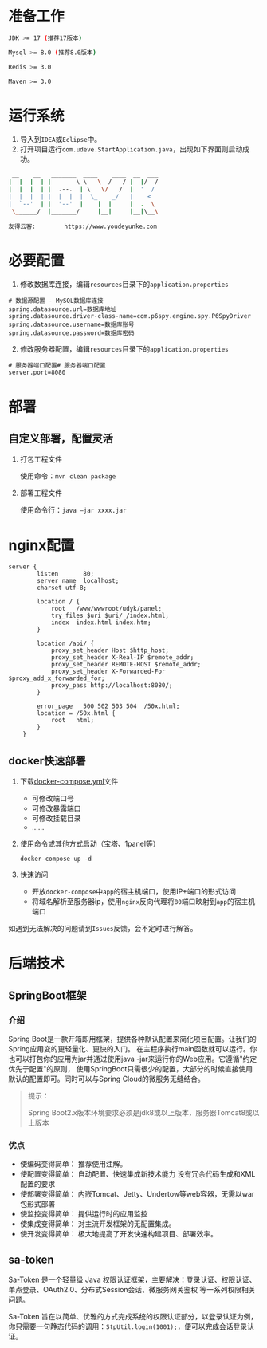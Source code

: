# 准备工作


~~~bash
JDK >= 17 (推荐17版本)

Mysql >= 8.0 (推荐8.0版本)

Redis >= 3.0

Maven >= 3.0
~~~

# 运行系统

1. 导入到`IDEA`或`Eclipse`中。
2. 打开项目运行`com.udeve.StartApplication.java`，出现如下界面则启动成功。

~~~bash
 __    __   _______  ____    ____  __  ___
|  |  |  | |       \ \   \  /   / |  |/  /
|  |  |  | |  .--.  | \   \/   /  |  '  /
|  |  |  | |  |  |  |  \_    _/   |    <
|  `--'  | |  '--'  |    |  |     |  .  \
 \______/  |_______/     |__|     |__|\__\
 
友得云客:        https://www.youdeyunke.com
~~~


# 必要配置

1. 修改数据库连接，编辑`resources`目录下的`application.properties`

~~~properties
# 数据源配置 - MySQL数据库连接
spring.datasource.url=数据库地址
spring.datasource.driver-class-name=com.p6spy.engine.spy.P6SpyDriver
spring.datasource.username=数据库账号
spring.datasource.password=数据库密码
~~~

2. 修改服务器配置，编辑`resources`目录下的`application.properties`

~~~properties
# 服务器端口配置# 服务器端口配置
server.port=8080
~~~


# 部署

## 自定义部署，配置灵活

1. 打包工程文件


    使用命令：`mvn clean package`


2. 部署工程文件


    使用命令行：`java –jar xxxx.jar`

# nginx配置

~~~
server {
        listen       80;
        server_name  localhost;
		charset utf-8;

		location / {
            root   /www/wwwroot/udyk/panel;
			try_files $uri $uri/ /index.html;
            index  index.html index.htm;
        }
		
		location /api/ {
			proxy_set_header Host $http_host;
			proxy_set_header X-Real-IP $remote_addr;
			proxy_set_header REMOTE-HOST $remote_addr;
			proxy_set_header X-Forwarded-For $proxy_add_x_forwarded_for;
			proxy_pass http://localhost:8080/;
		}

        error_page   500 502 503 504  /50x.html;
        location = /50x.html {
            root   html;
        }
    }
~~~

## docker快速部署

1. 下载[docker-compose.yml](https://tcdn.udeve.net/install-ce-1.0.0/docker-compose.yml)文件

    - 可修改端口号
    - 可修改暴露端口
    - 可修改挂载目录
    - ……

2. 使用命令或其他方式启动（宝塔、1panel等）

    ```shell
    docker-compose up -d
    ```

3. 快速访问
    
    - 开放`docker-compose`中`app`的宿主机端口，使用IP+端口的形式访问
    - 将域名解析至服务器ip，使用`nginx`反向代理将`80`端口映射到`app`的宿主机端口



如遇到无法解决的问题请到`Issues`反馈，会不定时进行解答。


# 后端技术
## SpringBoot框架
### 介绍
Spring Boot是一款开箱即用框架，提供各种默认配置来简化项目配置。让我们的Spring应用变的更轻量化、更快的入门。 在主程序执行main函数就可以运行。你也可以打包你的应用为jar并通过使用java -jar来运行你的Web应用。它遵循"约定优先于配置"的原则， 使用SpringBoot只需很少的配置，大部分的时候直接使用默认的配置即可。同时可以与Spring Cloud的微服务无缝结合。

>提示：
> 
>Spring Boot2.x版本环境要求必须是jdk8或以上版本，服务器Tomcat8或以上版本

### 优点

- 使编码变得简单： 推荐使用注解。
- 使配置变得简单： 自动配置、快速集成新技术能力 没有冗余代码生成和XML配置的要求
- 使部署变得简单： 内嵌Tomcat、Jetty、Undertow等web容器，无需以war包形式部署
- 使监控变得简单： 提供运行时的应用监控
- 使集成变得简单： 对主流开发框架的无配置集成。
- 使开发变得简单： 极大地提高了开发快速构建项目、部署效率。


## sa-token

[Sa-Token](https://sa-token.cc/) 是一个轻量级 Java 权限认证框架，主要解决：登录认证、权限认证、单点登录、OAuth2.0、分布式Session会话、微服务网关鉴权 等一系列权限相关问题。

Sa-Token 旨在以简单、优雅的方式完成系统的权限认证部分，以登录认证为例，你只需要一句静态代码的调用：`StpUtil.login(1001);`，便可以完成会话登录认证。

